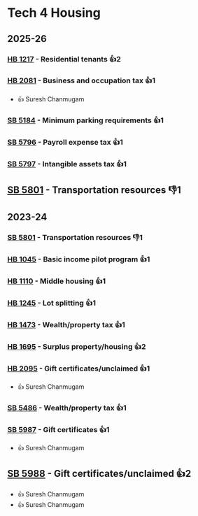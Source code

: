 # Tech 4 Housing
## 2025-26

### [HB 1217](/bill/2025-26/hb/1217/) - Residential tenants 👍2  

### [HB 2081](/bill/2025-26/hb/2081/) - Business and occupation tax 👍1  
* 👍 Suresh Chanmugam

### [SB 5184](/bill/2025-26/sb/5184/) - Minimum parking requirements 👍1  

### [SB 5796](/bill/2025-26/sb/5796/) - Payroll expense tax 👍1  

### [SB 5797](/bill/2025-26/sb/5797/) - Intangible assets tax 👍1  

## [SB 5801](/bill/2025-26/sb/5801/) - Transportation resources  👎1 

## 2023-24

### [SB 5801](/bill/2023-24/sb/5801/) - Transportation resources  👎1 

### [HB 1045](/bill/2023-24/hb/1045/) - Basic income pilot program 👍1  

### [HB 1110](/bill/2023-24/hb/1110/) - Middle housing 👍1  

### [HB 1245](/bill/2023-24/hb/1245/) - Lot splitting 👍1  

### [HB 1473](/bill/2023-24/hb/1473/) - Wealth/property tax 👍1  

### [HB 1695](/bill/2023-24/hb/1695/) - Surplus property/housing 👍2  

### [HB 2095](/bill/2023-24/hb/2095/) - Gift certificates/unclaimed 👍1  
* 👍 Suresh Chanmugam

### [SB 5486](/bill/2023-24/sb/5486/) - Wealth/property tax 👍1  

### [SB 5987](/bill/2023-24/sb/5987/) - Gift certificates 👍1  
* 👍 Suresh Chanmugam

## [SB 5988](/bill/2023-24/sb/5988/) - Gift certificates/unclaimed 👍2  
* 👍 Suresh Chanmugam
* 👍 Suresh Chanmugam
